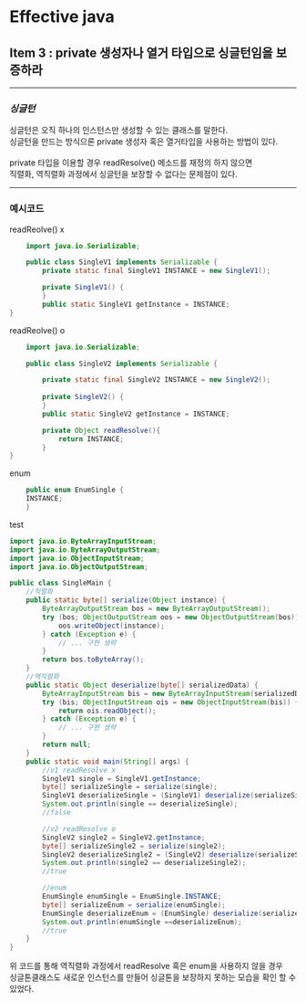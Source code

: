 # Effective java
## Item 3 : private 생성자나 열거 타입으로 싱글턴임을 보증하라

***
### ___싱글턴___
싱글턴은 오직 하나의 인스턴스만 생성할 수 있는 클래스를 말한다.  
싱글턴을 만드는 방식으론 private 생성자 혹은 열거타입을 사용하는 방법이 있다.
<br></br>
private 타입을 이용할 경우 readResolve() 메소드를 재정의 하지 않으면    
직렬화, 역직렬화 과정에서 싱글턴을 보장할 수 없다는 문제점이 있다.

***
### 예시코드
readReolve() x
```java
    import java.io.Serializable;

    public class SingleV1 implements Serializable {
        private static final SingleV1 INSTANCE = new SingleV1();

        private SingleV1() {
        }
        public static SingleV1 getInstance = INSTANCE;
}
```
readReolve() o
```java
    import java.io.Serializable;

    public class SingleV2 implements Serializable {

        private static final SingleV2 INSTANCE = new SingleV2();
        
        private SingleV2() {
        }
        public static SingleV2 getInstance = INSTANCE;

        private Object readResolve(){
            return INSTANCE;
        }
}
```

enum
```java
    public enum EnumSingle {
    INSTANCE;
    }

```
test
```java
import java.io.ByteArrayInputStream;
import java.io.ByteArrayOutputStream;
import java.io.ObjectInputStream;
import java.io.ObjectOutputStream;

public class SingleMain {
    //직렬화
    public static byte[] serialize(Object instance) {
        ByteArrayOutputStream bos = new ByteArrayOutputStream();
        try (bos; ObjectOutputStream oos = new ObjectOutputStream(bos)) {
            oos.writeObject(instance);
        } catch (Exception e) {
            // ... 구현 생략
        }
        return bos.toByteArray();
    }
    //역직렬화
    public static Object deserialize(byte[] serializedData) {
        ByteArrayInputStream bis = new ByteArrayInputStream(serializedData);
        try (bis; ObjectInputStream ois = new ObjectInputStream(bis)) {
            return ois.readObject();
        } catch (Exception e) {
            // ... 구현 생략
        }
        return null;
    }
    public static void main(String[] args) {
        //v1 readResolve x
        SingleV1 single = SingleV1.getInstance;
        byte[] serializeSingle = serialize(single);
        SingleV1 deserializeSingle = (SingleV1) deserialize(serializeSingle);
        System.out.println(single == deserializeSingle); 
        //false

        //v2 readResolve o
        SingleV2 single2 = SingleV2.getInstance;
        byte[] serializeSingle2 = serialize(single2);
        SingleV2 deserializeSingle2 = (SingleV2) deserialize(serializeSingle2);
        System.out.println(single2 == deserializeSingle2); 
        //true

        //enum
        EnumSingle enumSingle = EnumSingle.INSTANCE;
        byte[] serializeEnum = serialize(enumSingle);
        EnumSingle deserializeEnum = (EnumSingle) deserialize(serializeEnum);
        System.out.println(enumSingle ==deserializeEnum); 
        //true
    }
}
```
위 코드를 통해 역직렬화 과정에서 readResolve 혹은 enum을 사용하지 않을 경우  
싱글톤클래스도 새로운 인스턴스를 만들어 싱글톤을 보장하지 못하는 모습을 확인 할 수 있었다.

